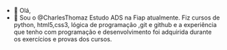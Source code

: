 - 👋 Olá, 
- 🌱 Sou o  @CharlesThomaz
Estudo ADS na Fiap atualmente.
Fiz cursos de python, html5,css3, lógica de programação ,git e github e a experiência que tenho com  programação e desenvolvimento foi adquirida durante os exercícios e provas dos cursos.
